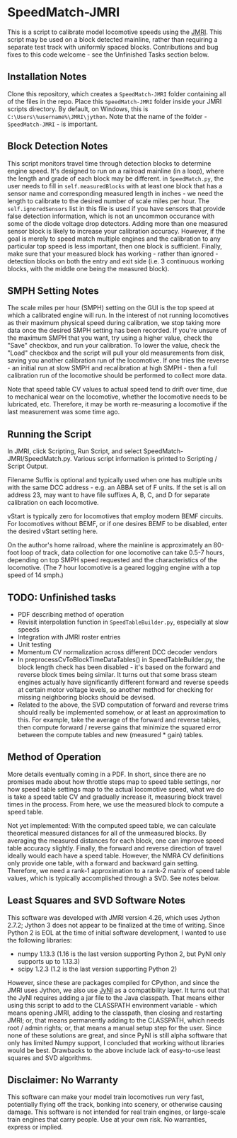# SpeedMatch-JMRI

This is a script to calibrate model locomotive speeds using the [JMRI](https://www.jmri.org/). This script may be used on a block detected mainline, rather than requiring a separate test track with uniformly spaced blocks. Contributions and bug fixes to this code welcome - see the Unfinished Tasks section below.

## Installation Notes
Clone this repository, which creates a `SpeedMatch-JMRI` folder containing all of the files in the repo. Place this `SpeedMatch-JMRI` folder inside your JMRI scripts directory. By default, on Windows, this is `C:\Users\%username%\JMRI\jython`. Note that the name of the folder - `SpeedMatch-JMRI` - is important.

## Block Detection Notes
This script monitors travel time through detection blocks to determine engine speed. It's designed to run on a railroad mainline (in a loop), where the length and grade of each block may be different. in `SpeedMatch.py`, the user needs to fill in `self.measuredBlocks` with at least one block that has a sensor name and corresponding measured length in inches - we need the length to calibrate to the desired number of scale miles per hour. The `self.ignoredSensors` list in this file is used if you have sensors that provide false detection information, which is not an uncommon occurance with some of the diode voltage drop detectors. Adding more than one measured sensor block is likely to increase your calibration accuracy. However, if the goal is merely to speed match multiple engines and the calibration to any particular top speed is less important, then one block is sufficient. Finally, make sure that your measured block has working - rather than ignored - detection blocks on both the entry and exit side (i.e. 3 continuous working blocks, with the middle one being the measured block).

## SMPH Setting Notes
The scale miles per hour (SMPH) setting on the GUI is the top speed at which a calibrated engine will run. In the interest of not running locomotives as their maximum physical speed during calibration, we stop taking more data once the desired SMPH setting has been recorded. If you're unsure of the maximum SMPH that you want, try using a higher value, check the "Save" checkbox, and run your calibration. To lower the value, check the "Load" checkbox and the script will pull your old measurements from disk, saving you another calibration run of the locomotive. If one tries the reverse - an initial run at slow SMPH and recalibration at high SMPH - then a full calibration run of the locomotive should be performed to collect more data.

Note that speed table CV values to actual speed tend to drift over time, due to mechanical wear on the locomotive, whether the locomotive needs to be lubricated, etc. Therefore, it may be worth re-measuring a locomotive if the last measurement was some time ago.

## Running the Script
In JMRI, click Scripting, Run Script, and select SpeedMatch-JMRI/SpeedMatch.py. Various script information is printed to Scripting / Script Output.

Filename Suffix is optional and typically used when one has multiple units with the same DCC address - e.g. an ABBA set of F units. If the set is all on address 23, may want to have file suffixes A, B, C, and D for separate calibration on each locomotive.

vStart is typically zero for locomotives that employ modern BEMF circuits. For locomotives without BEMF, or if one desires BEMF to be disabled, enter the desired vStart setting here.

On the author's home railroad, where the mainline is approximately an 80-foot loop of track, data collection for one locomotive can take 0.5-7 hours, depending on top SMPH speed requested and the characteristics of the locomotive. (The 7 hour locomotive is a geared logging engine with a top speed of 14 smph.)

## TODO: Unfinished tasks
- PDF describing method of operation
- Revisit interpolation function in `SpeedTableBuilder.py`, especially at slow speeds
- Integration with JMRI roster entries
- Unit testing
- Momentum CV normalization across different DCC decoder vendors
- In preprocessCvToBlockTimeDataTables() in SpeedTableBuilder.py, the block length check has been disabled - it's based on the forward and reverse block times being similar. It turns out that some brass steam engines actually have significantly different forward and reverse speeds at certain motor voltage levels, so another method for checking for missing neighboring blocks should be devised.
- Related to the above, the SVD computation of forward and reverse trims should really be implemented somehow, or at least an approximation to this. For example, take the average of the forward and reverse tables, then compute forward / reverse gains that minimize the squared error between the compute tables and new (measured * gain) tables.

## Method of Operation
More details eventually coming in a PDF. In short, since there are no promises made about how throttle steps map to speed table settings, nor how speed table settings map to the actual locomotive speed, what we do is take a speed table CV and gradually increase it, measuring block travel times in the process. From here, we use the measured block to compute a speed table.

Not yet implemented: With the computed speed table, we can calculate theoretical measured distances for all of the unmeasured blocks. By averaging the measured distances for each block, one can improve speed table accuracy slightly. Finally, the forward and reverse direction of travel ideally would each have a speed table. However, the NMRA CV definitions only provide one table, with a forward and backward gain setting. Therefore, we need a rank-1 approximation to a rank-2 matrix of speed table values, which is typically accomplished through a SVD. See notes below.

## Least Squares and SVD Software Notes
This software was developed with JMRI version 4.26, which uses Jython 2.7.2; Jython 3 does not appear to be finalized at the time of writing. Since Python 2 is EOL at the time of initial software development, I wanted to use the following libraries:
- numpy 1.13.3 (1.16 is the last version supporting Python 2, but PyNI only supports up to 1.13.3)
- scipy 1.2.3 (1.2 is the last version supporting Python 2)

However, since these are packages compiled for CPython, and since the JMRI uses Jython, we also use [JyNI](https://www.jyni.org/) as a compatibility layer. It turns out that the JyNI requires adding a jar file to the Java classpath. That means either using this script to add to the CLASSPATH environment variable - which means opening JMRI, adding to the classpath, then closing and restarting JMRI; or, that means permanently adding to the CLASSPATH, which needs root / admin rights; or, that means a manual setup step for the user. Since none of these solutions are great, and since PyNI is still alpha software that only has limited Numpy support, I concluded that working without libraries would be best. Drawbacks to the above include lack of easy-to-use least squares and SVD algorithms.

## Disclaimer: No Warranty
This software can make your model train locomotives run very fast, potentially flying off the track, bonking into scenery, or otherwise causing damage. This software is not intended for real train engines, or large-scale train engines that carry people. Use at your own risk. No warranties, express or implied.
